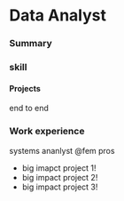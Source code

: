 # Data Analyst 

### Summary 

### skill 

#### Projects 
end to end

### Work experience 
systems ananlyst @fem pros
- big imapct project 1!
- big impact project 2!
- big impact project 3!
